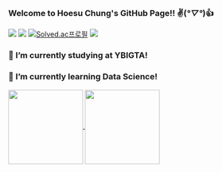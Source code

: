 ### Welcome to Hoesu Chung's GitHub Page!! ✌️(*°▽°*)👍 

<a href="https://blog.naver.com/hoesu1999" target="_blank"><img src="https://img.shields.io/badge/BLOG-00C73C?style=flat&logo-appveyor&logo=Naver&logoColor=FFFFFF"/></a>
<a href="" target="_blank"><img src="https://img.shields.io/badge/TREECOLLECTOR@YONSEI.AC.KR-EA4335?style=flat&logo-appveyor&logo=gmail&logoColor=FFFFFF"/></a>
[![Solved.ac프로필](http://mazassumnida.wtf/api/mini/generate_badge?boj=wjdghltn10138)](https://solved.ac/wjdghltn10138)
<a href=""><img src="https://hits.seeyoufarm.com/api/count/incr/badge.svg?url=https%3A%2F%2Fgithub.com%2FHoesu%2Fhit-counter&count_bg=%234871BF&title_bg=%23000000&icon=opsgenie.svg&icon_color=%23FFFFFF&title=Visitors&edge_flat=false"/></a>
### 🔭 I’m currently studying at YBIGTA!
### 🌱 I’m currently learning Data Science!


<a href="https://github.com/anuraghazra/github-readme-stats">
  <img height=150 align="center" src="https://github-readme-stats.vercel.app/api?username=Hoesu&theme=dark" />
</a>
<a href="https://github.com/anuraghazra/convoychat">
  <img height=150 align="center" src="https://github-readme-stats.vercel.app/api/top-langs?username=Hoesu&layout=compact&langs_count=8&card_width=320&theme=dark" />
</a>
